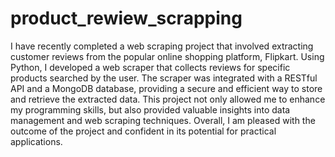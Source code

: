 # product_rewiew_scrapping
I have recently completed a web scraping project that involved extracting customer reviews from the popular online shopping platform, Flipkart. Using Python, I developed a web scraper that collects reviews for specific products searched by the user. The scraper was integrated with a RESTful API and a MongoDB database, providing a secure and efficient way to store and retrieve the extracted data. This project not only allowed me to enhance my programming skills, but also provided valuable insights into data management and web scraping techniques. Overall, I am pleased with the outcome of the project and confident in its potential for practical applications.

